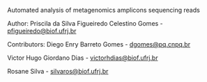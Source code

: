 Automated analysis of metagenomics amplicons sequencing reads

Author:
Priscila da Silva Figueiredo Celestino Gomes - pfigueiredo@biof.ufrj.br

Contributors:
Diego Enry Barreto Gomes - dgomes@pq.cnpq.br

Victor Hugo Giordano Dias - victorhdias@biof.ufrj.br

Rosane Silva - silvaros@biof.ufrj.br



